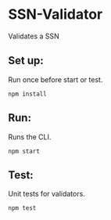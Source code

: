 # SSN-Validator
Validates a SSN

## Set up:
Run once before start or test.
```
npm install
```

## Run:
Runs the CLI.
```
npm start
```

## Test:
Unit tests for validators.
```
npm test
```